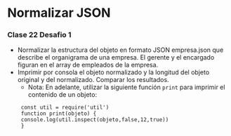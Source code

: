 # Normalizar JSON

### Clase 22 Desafio 1

- Normalizar la estructura del objeto en formato JSON empresa.json que describe el organigrama de una empresa. El gerente y el encargado figuran en el array de empleados de la empresa.
- Imprimir por consola el objeto normalizado y la longitud del objeto original y del normalizado. Comparar los resultados.
  - Nota: En adelante, utilizar la siguiente función `print` para imprimir el contenido de un
    objeto:
  ```
   const util = require('util')
   function print(objeto) {
   console.log(util.inspect(objeto,false,12,true))
   }
  ```

